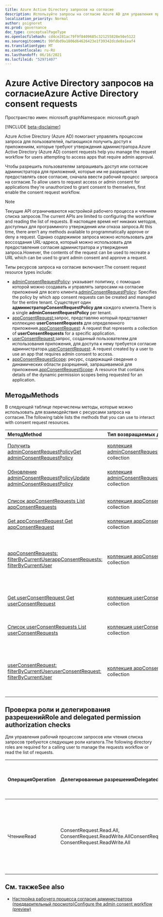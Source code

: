 ```yaml
---
title: Azure Active Directory запросов на согласие
description: Используйте запросы на согласие Azure AD для управления процессом запроса для пользователей, пытающихся получить доступ к приложениям, для которых требуется согласие администратора.
localization_priority: Normal
author: psignoret
ms.prod: governance
doc_type: conceptualPageType
ms.openlocfilehash: cd4ce281ac79f9f8409685c321255828e50e5122
ms.sourcegitcommit: 99fdbd9a1806d64626423e1f39342dcde8a1eaf4
ms.translationtype: MT
ms.contentlocale: ru-RU
ms.lasthandoff: 06/16/2021
ms.locfileid: "52971407"
---
```

# <a name="azure-active-directory-consent-requests"></a><span data-ttu-id="ef209-103">Azure Active Directory запросов на согласие</span><span class="sxs-lookup"><span data-stu-id="ef209-103">Azure Active Directory consent requests</span></span>

<span data-ttu-id="ef209-104">Пространство имен: microsoft.graph</span><span class="sxs-lookup"><span data-stu-id="ef209-104">Namespace: microsoft.graph</span></span>

[!INCLUDE [beta-disclaimer](../../includes/beta-disclaimer.md)]

<span data-ttu-id="ef209-105">Azure Active Directory (Azure AD) помогают управлять процессом запроса для пользователей, пытающихся получить доступ к приложениям, которые требуют утверждения администратора.</span><span class="sxs-lookup"><span data-stu-id="ef209-105">Azure Active Directory (Azure AD) consent requests help you manage the request workflow for users attempting to access apps that require admin approval.</span></span>

<span data-ttu-id="ef209-106">Чтобы разрешить пользователям запрашивать доступ или согласие администратора для приложений, которые им не разрешается предоставлять свое согласие, сначала ввести рабочий процесс запроса на согласие.</span><span class="sxs-lookup"><span data-stu-id="ef209-106">To allow users to request access or admin consent for applications they're unauthorized to grant consent to themselves, first enable the consent request workflow.</span></span> 

>[!NOTE]
><span data-ttu-id="ef209-107">Текущие API ограничиваются настройкой рабочего процесса и чтением списка запросов.</span><span class="sxs-lookup"><span data-stu-id="ef209-107">The current APIs are limited to configuring the workflow and reading the list of requests.</span></span> <span data-ttu-id="ef209-108">В настоящее время нет никаких методов, доступных для программного утверждения или отказа запроса.</span><span class="sxs-lookup"><span data-stu-id="ef209-108">At this time, there aren’t any methods available to programmatically approve or deny a request.</span></span> <span data-ttu-id="ef209-109">Однако содержимое запроса можно использовать для воссоздания URL-адреса, который можно использовать для предоставления согласия администратора и утверждения запроса.</span><span class="sxs-lookup"><span data-stu-id="ef209-109">However, the contents of the request can be used to recreate a URL which can be used to grant admin consent and approve a request.</span></span>

<span data-ttu-id="ef209-110">Типы ресурсов запроса на согласие включают:</span><span class="sxs-lookup"><span data-stu-id="ef209-110">The consent request resource types include:</span></span>

* <span data-ttu-id="ef209-111">[adminConsentRequestPolicy](../resources/adminconsentrequestpolicy.md): указывает политику, с помощью которой можно создавать и управлять запросами на согласие приложений для всего клиента.</span><span class="sxs-lookup"><span data-stu-id="ef209-111">[adminConsentRequestPolicy](../resources/adminconsentrequestpolicy.md): Specifies the policy by which app consent requests can be created and managed for the entire tenant.</span></span> <span data-ttu-id="ef209-112">Существует один **администраторConsentRequestPolicy для** каждого клиента.</span><span class="sxs-lookup"><span data-stu-id="ef209-112">There is a single **adminConsentRequestPolicy** per tenant.</span></span>
* <span data-ttu-id="ef209-113">[appConsentRequest:](../resources/appconsentrequest.md)запрос, представляю который представляет коллекцию **userConsentRequests** для определенного приложения.</span><span class="sxs-lookup"><span data-stu-id="ef209-113">[appConsentRequest](../resources/appconsentrequest.md): A request that represents a collection of **userConsentRequests** for a specific application.</span></span>
* <span data-ttu-id="ef209-114">[userConsentRequest:](../resources/userconsentrequest.md)запрос, созданный пользователем для использования приложения, для доступа к нему требуется согласие администратора.</span><span class="sxs-lookup"><span data-stu-id="ef209-114">[userConsentRequest](../resources/userconsentrequest.md): A request created by a user to use an app that requires admin consent to access.</span></span>
* <span data-ttu-id="ef209-115">[appConsentRequestScope](../resources/appconsentrequestscope.md): ресурс, содержащий сведения о динамических области разрешений, запрашиваемой для приложения.</span><span class="sxs-lookup"><span data-stu-id="ef209-115">[appConsentRequestScope](../resources/appconsentrequestscope.md): A resource that contains details of the dynamic permission scopes being requested for an application.</span></span>  

## <a name="methods"></a><span data-ttu-id="ef209-116">Методы</span><span class="sxs-lookup"><span data-stu-id="ef209-116">Methods</span></span>

<span data-ttu-id="ef209-117">В следующей таблице перечислены методы, которые можно использовать для взаимодействия с ресурсами запроса на согласие.</span><span class="sxs-lookup"><span data-stu-id="ef209-117">The following table lists the methods that you can use to interact with consent request resources.</span></span>

| <span data-ttu-id="ef209-118">Метод</span><span class="sxs-lookup"><span data-stu-id="ef209-118">Method</span></span>           | <span data-ttu-id="ef209-119">Тип возвращаемых данных</span><span class="sxs-lookup"><span data-stu-id="ef209-119">Return type</span></span>    |<span data-ttu-id="ef209-120">Описание</span><span class="sxs-lookup"><span data-stu-id="ef209-120">Description</span></span>|
|:---------------|:--------|:----------|
|[<span data-ttu-id="ef209-121">Получить adminConsentRequestPolicy</span><span class="sxs-lookup"><span data-stu-id="ef209-121">Get adminConsentRequestPolicy</span></span>](../api/adminconsentrequestpolicy-get.md) | <span data-ttu-id="ef209-122">[коллекция adminConsentRequestPolicy](adminconsentrequestpolicy.md)</span><span class="sxs-lookup"><span data-stu-id="ef209-122">[adminConsentRequestPolicy](adminconsentrequestpolicy.md) collection</span></span> | <span data-ttu-id="ef209-123">Ознакомьтесь с свойствами [администратораConsentRequestPolicy](adminconsentrequestpolicy.md).</span><span class="sxs-lookup"><span data-stu-id="ef209-123">Read the properties of the [adminConsentRequestPolicy](adminconsentrequestpolicy.md).</span></span> |
|[<span data-ttu-id="ef209-124">Обновление adminConsentRequestPolicy</span><span class="sxs-lookup"><span data-stu-id="ef209-124">Update adminConsentRequestPolicy</span></span>](../api/adminconsentrequestpolicy-update.md) | <span data-ttu-id="ef209-125">[коллекция adminConsentRequestPolicy](adminconsentrequestpolicy.md)</span><span class="sxs-lookup"><span data-stu-id="ef209-125">[adminConsentRequestPolicy](adminconsentrequestpolicy.md) collection</span></span> | <span data-ttu-id="ef209-126">Установите конфигурации для [adminConsentRequestPolicy.](adminconsentrequestpolicy.md)</span><span class="sxs-lookup"><span data-stu-id="ef209-126">Set configurations for the [adminConsentRequestPolicy](adminconsentrequestpolicy.md).</span></span> |
|[<span data-ttu-id="ef209-127">Список appConsentRequests </span><span class="sxs-lookup"><span data-stu-id="ef209-127">List appConsentRequests </span></span>](../api/appconsentrequest-list.md) | <span data-ttu-id="ef209-128">[коллекция appConsentRequest](appconsentrequest.md)</span><span class="sxs-lookup"><span data-stu-id="ef209-128">[appConsentRequest](appconsentrequest.md) collection</span></span> | <span data-ttu-id="ef209-129">Извлечение коллекции [объектов appConsentRequest](appconsentrequest.md) и их свойств.</span><span class="sxs-lookup"><span data-stu-id="ef209-129">Retrieve a collection of [appConsentRequest](appconsentrequest.md) objects and their properties.</span></span> |
|[<span data-ttu-id="ef209-130">Get appConsentRequest </span><span class="sxs-lookup"><span data-stu-id="ef209-130">Get appConsentRequest </span></span>](../api/appconsentrequest-get.md) | <span data-ttu-id="ef209-131">[коллекция appConsentRequest](appconsentrequest.md)</span><span class="sxs-lookup"><span data-stu-id="ef209-131">[appConsentRequest](appconsentrequest.md) collection</span></span> | <span data-ttu-id="ef209-132">Чтение [объекта appConsentRequest.](appconsentrequest.md)</span><span class="sxs-lookup"><span data-stu-id="ef209-132">Read an [appConsentRequest](appconsentrequest.md) object.</span></span> |
|[<span data-ttu-id="ef209-133">appConsentRequests: filterByCurrentUser</span><span class="sxs-lookup"><span data-stu-id="ef209-133">appConsentRequests: filterByCurrentUser</span></span>](../api/appconsentrequest-filterByCurrentUser.md) | <span data-ttu-id="ef209-134">[коллекция appConsentRequest](../resources/appconsentrequest.md)</span><span class="sxs-lookup"><span data-stu-id="ef209-134">[appConsentRequest](../resources/appconsentrequest.md) collection</span></span> | <span data-ttu-id="ef209-135">Ознакомьтесь с свойствами объектов [appConsentRequest,](../resources/appconsentrequest.md) для которых текущий пользователь является рецензентом, и состояние запроса на согласие пользователя `InProgress` .</span><span class="sxs-lookup"><span data-stu-id="ef209-135">Read the properties of [appConsentRequest](../resources/appconsentrequest.md) objects for which the current user is the reviewer and the status of the user consent request is `InProgress`.</span></span> |
|[<span data-ttu-id="ef209-136">Get userConsentRequest </span><span class="sxs-lookup"><span data-stu-id="ef209-136">Get userConsentRequest </span></span>](../api/userconsentrequest-get.md) | <span data-ttu-id="ef209-137">[коллекция userConsentRequest](userconsentrequest.md)</span><span class="sxs-lookup"><span data-stu-id="ef209-137">[userConsentRequest](userconsentrequest.md) collection</span></span> | <span data-ttu-id="ef209-138">Чтение [объекта userConsentRequest](userconsentrequest.md) для [appConsentRequest](appconsentrequest.md).</span><span class="sxs-lookup"><span data-stu-id="ef209-138">Read a [userConsentRequest](userconsentrequest.md) object for an [appConsentRequest](appconsentrequest.md).</span></span> |
|[<span data-ttu-id="ef209-139">Список userConsentRequests </span><span class="sxs-lookup"><span data-stu-id="ef209-139">List userConsentRequests </span></span>](../api/userconsentrequest-list.md) | <span data-ttu-id="ef209-140">[коллекция userConsentRequest](userconsentrequest.md)</span><span class="sxs-lookup"><span data-stu-id="ef209-140">[userConsentRequest](userconsentrequest.md) collection</span></span> | <span data-ttu-id="ef209-141">Извлечение коллекции [объектов userConsentRequest](userconsentrequest.md) для [приложенияConsentRequest.](appconsentrequest.md)</span><span class="sxs-lookup"><span data-stu-id="ef209-141">Retrieve a collection of [userConsentRequest](userconsentrequest.md) objects for an [appConsentRequest](appconsentrequest.md).</span></span> |
|[<span data-ttu-id="ef209-142">userConsentRequest: filterByCurrentUser</span><span class="sxs-lookup"><span data-stu-id="ef209-142">userConsentRequest: filterByCurrentUser</span></span>](../api/userconsentrequest-filterByCurrentUser.md) | <span data-ttu-id="ef209-143">[коллекция appConsentRequests](../resources/userconsentrequest.md)</span><span class="sxs-lookup"><span data-stu-id="ef209-143">[appConsentRequests](../resources/userconsentrequest.md) collection</span></span> | <span data-ttu-id="ef209-144">Ознакомьтесь с свойствами [объектов userConsentRequest](../resources/userconsentrequest.md) для [приложенияConsentRequest,](appconsentrequest.md) для которого текущий пользователь является рецензентом.</span><span class="sxs-lookup"><span data-stu-id="ef209-144">Read the properties of [userConsentRequest](../resources/userconsentrequest.md) objects for an [appConsentRequest](appconsentrequest.md) for which the current user is the reviewer.</span></span> |

## <a name="role-and-delegated-permission-authorization-checks"></a><span data-ttu-id="ef209-145">Проверка роли и делегирования разрешений</span><span class="sxs-lookup"><span data-stu-id="ef209-145">Role and delegated permission authorization checks</span></span>

<span data-ttu-id="ef209-146">Для управления рабочий процессом запросов или чтения списка запросов требуются следующие роли каталога.</span><span class="sxs-lookup"><span data-stu-id="ef209-146">The following directory roles are required for a calling user to manage the requests workflow or read the list of requests.</span></span>

| <span data-ttu-id="ef209-147">Операция</span><span class="sxs-lookup"><span data-stu-id="ef209-147">Operation</span></span> | <span data-ttu-id="ef209-148">Делегированные разрешения</span><span class="sxs-lookup"><span data-stu-id="ef209-148">Delegated permissions</span></span> | <span data-ttu-id="ef209-149">Роль требуемого каталога вызываемого пользователя</span><span class="sxs-lookup"><span data-stu-id="ef209-149">Required directory role of the calling user</span></span> |
|:------------------|:------------|:--------------------------------------------|
| <span data-ttu-id="ef209-150">Чтение</span><span class="sxs-lookup"><span data-stu-id="ef209-150">Read</span></span> | <span data-ttu-id="ef209-151">ConsentRequest.Read.All, ConsentRequest.ReadWrite.All</span><span class="sxs-lookup"><span data-stu-id="ef209-151">ConsentRequest.Read.All, ConsentRequest.ReadWrite.All</span></span> | <span data-ttu-id="ef209-152">Глобальный администратор, глобальный читатель, администратор облачных приложений и администратор приложений</span><span class="sxs-lookup"><span data-stu-id="ef209-152">Global Administrator, Global Reader, Cloud App Administrator, and Application Administrator</span></span> |

## <a name="see-also"></a><span data-ttu-id="ef209-153">См. также</span><span class="sxs-lookup"><span data-stu-id="ef209-153">See also</span></span>

- [<span data-ttu-id="ef209-154">Настройка рабочего процесса согласия администратора (предварительный просмотр)</span><span class="sxs-lookup"><span data-stu-id="ef209-154">Configure the admin consent workflow (preview)</span></span>](/azure/active-directory/manage-apps/configure-admin-consent-workflow?preserve-view=true)


<!--
{
  "type": "#page.annotation",
  "description": "Service root",
  "keywords": "",
  "section": "documentation",
  "tocPath": "",
  "suppressions": []
}
-->
